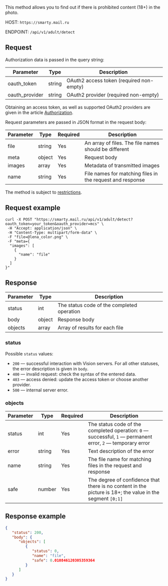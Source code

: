 This method allows you to find out if there is prohibited content (18+) in the photo.

HOST: `https://smarty.mail.ru`

ENDPOINT: `/api/v1/adult/detect`

## Request

Authorization data is passed in the query string:

| Parameter      | Type   | Description                              |
| -------------- | ------ | ---------------------------------------- |
| oauth_token    | string | OAuth2 access token (required non-empty) |
| oauth_provider | string | OAuth2 provider (required non-empty)     |

<info>

Obtaining an access token, as well as supported OAuth2 providers are given in the article [Authorization](../../vision-start/auth-vision).

</info>

Request parameters are passed in JSON format in the request body:

| Parameter      | Type   | Required       | Description                                              |
| -------------- | ------ | -------------- | -------------------------------------------------------- |
| file           | string | Yes            | An array of files. The file names should be different    |
| meta           | object | Yes            | Request body                                             |
|  images        | array  | Yes            | Metadata of transmitted images                           |
|   name         | string | Yes            | File names for matching files in the request and response|

<warn>

The method is subject to [restrictions](../../vision-limits#image_processing).

</warn>

## Request example

```http
curl -X POST "https://smarty.mail.ru/api/v1/adult/detect?oauth_token=your_token&oauth_provider=mcs" \
 -H "Accept: application/json" \
 -H "Content-Type: multipart/form-data" \
 -F "file=@lena_color.png" \
 -F "meta={
  "images": [
    {
      "name": "file"
    }
  ]
}"
```

## Response

| Parameter     | Type     | Description                                              |
| ------------- | -------- | -------------------------------------------------------- |
| status        | int      | The status code of the completed operation               |
| body          | object   | Response body                                            |
| objects       | array    | Array of results for each file                           |

### status

Possible `status` values:

- `200` — successful interaction with Vision servers. For all other statuses, the error description is given in `body`.
- `400` — invalid request: check the syntax of the entered data.
- `403` — access denied: update the access token or choose another provider.
- `500` — internal server error.

### objects

| Parameter     | Type     | Required | Description                                                 |
| ------------- | -------- |--------------- | -------------------------------------------------------- |
| status        | int      | Yes             | The status code of the completed operation: `0` — successful, `1` — permanent error, `2` — temporary error |
| error         | string   | Yes             | Text description of the error                               |
| name          | string   | Yes             | The file name for matching files in the request and response|
| safe          | number   | Yes             | The degree of confidence that there is no content in the picture is 18+; the value in the segment `[0;1]` |

## Response example

```json
{
   "status": 200,
   "body": {
      "objects": [
         {
            "status": 0,
            "name": "file",
            "safe": 0.010846120305359364
         }
      ]
   }
}
```
